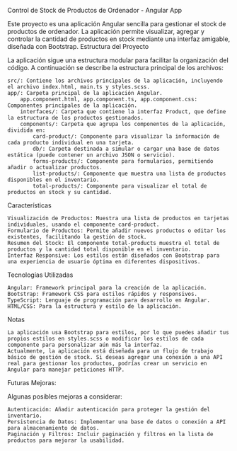 Control de Stock de Productos de Ordenador - Angular App

Este proyecto es una aplicación Angular sencilla para gestionar el stock de productos de ordenador. La aplicación permite visualizar, agregar y controlar la cantidad de productos en stock mediante una interfaz amigable, diseñada con Bootstrap.
Estructura del Proyecto

La aplicación sigue una estructura modular para facilitar la organización del código. A continuación se describe la estructura principal de los archivos:

    src/: Contiene los archivos principales de la aplicación, incluyendo el archivo index.html, main.ts y styles.scss.
    app/: Carpeta principal de la aplicación Angular.
        app.component.html, app.component.ts, app.component.css: Componentes principales de la aplicación.
        interfaces/: Carpeta que contiene la interfaz Product, que define la estructura de los productos gestionados.
        components/: Carpeta que agrupa los componentes de la aplicación, dividida en:
            card-product/: Componente para visualizar la información de cada producto individual en una tarjeta.
            db/: Carpeta destinada a simular o cargar una base de datos estática (puede contener un archivo JSON o servicio).
            forms-products/: Componente para formularios, permitiendo añadir o actualizar productos.
            list-products/: Componente que muestra una lista de productos disponibles en el inventario.
            total-products/: Componente para visualizar el total de productos en stock y su cantidad.

Características

    Visualización de Productos: Muestra una lista de productos en tarjetas individuales, usando el componente card-product.
    Formulario de Productos: Permite añadir nuevos productos o editar los existentes, facilitando la gestión de stock.
    Resumen del Stock: El componente total-products muestra el total de productos y la cantidad total disponible en el inventario.
    Interfaz Responsive: Los estilos están diseñados con Bootstrap para una experiencia de usuario óptima en diferentes dispositivos.

Tecnologías Utilizadas

    Angular: Framework principal para la creación de la aplicación.
    Bootstrap: Framework CSS para estilos rápidos y responsivos.
    TypeScript: Lenguaje de programación para desarrollo en Angular.
    HTML/CSS: Para la estructura y estilo de la aplicación.

Notas

    La aplicación usa Bootstrap para estilos, por lo que puedes añadir tus propios estilos en styles.scss o modificar los estilos de cada componente para personalizar aún más la interfaz.
    Actualmente, la aplicación está diseñada para un flujo de trabajo básico de gestión de stock. Si deseas agregar una conexión a una API real para gestionar los productos, podrías crear un servicio en Angular para manejar peticiones HTTP.

Futuras Mejoras:

Algunas posibles mejoras a considerar:

    Autenticación: Añadir autenticación para proteger la gestión del inventario.
    Persistencia de Datos: Implementar una base de datos o conexión a API para almacenamiento de datos.
    Paginación y Filtros: Incluir paginación y filtros en la lista de productos para mejorar la usabilidad.
